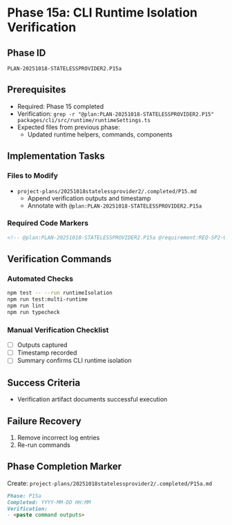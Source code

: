 # Phase 15a: CLI Runtime Isolation Verification

## Phase ID

`PLAN-20251018-STATELESSPROVIDER2.P15a`

## Prerequisites

- Required: Phase 15 completed
- Verification: `grep -r "@plan:PLAN-20251018-STATELESSPROVIDER2.P15" packages/cli/src/runtime/runtimeSettings.ts`
- Expected files from previous phase:
  - Updated runtime helpers, commands, components

## Implementation Tasks

### Files to Modify

- `project-plans/20251018statelessprovider2/.completed/P15.md`
  - Append verification outputs and timestamp
  - Annotate with `@plan:PLAN-20251018-STATELESSPROVIDER2.P15a`

### Required Code Markers

```markdown
<!-- @plan:PLAN-20251018-STATELESSPROVIDER2.P15a @requirement:REQ-SP2-003 -->
```

## Verification Commands

### Automated Checks

```bash
npm test -- --run runtimeIsolation
npm run test:multi-runtime
npm run lint
npm run typecheck
```

### Manual Verification Checklist

- [ ] Outputs captured
- [ ] Timestamp recorded
- [ ] Summary confirms CLI runtime isolation

## Success Criteria

- Verification artifact documents successful execution

## Failure Recovery

1. Remove incorrect log entries
2. Re-run commands

## Phase Completion Marker

Create: `project-plans/20251018statelessprovider2/.completed/P15a.md`

```markdown
Phase: P15a
Completed: YYYY-MM-DD HH:MM
Verification:
- <paste command outputs>
```
